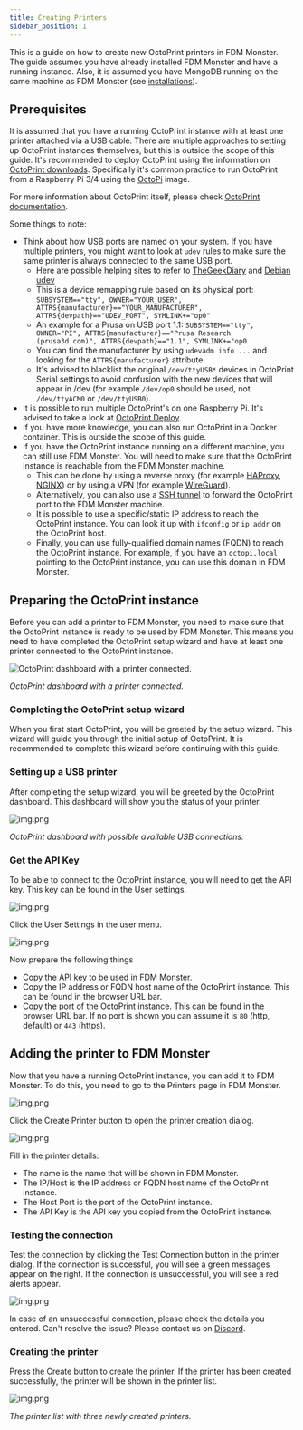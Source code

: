 ```yaml
---
title: Creating Printers
sidebar_position: 1
---
```


This is a guide on how to create new OctoPrint printers in FDM Monster. The guide assumes you have already installed
FDM Monster and have a running instance.
Also, it is assumed you have MongoDB running on the same machine as FDM Monster (see [installations](../installing)).

## Prerequisites

It is assumed that you have a running OctoPrint instance with at least one printer attached via a USB cable.
There are multiple approaches to setting up OctoPrint instances themselves, but this is outside the scope of this guide.
It's recommended to deploy OctoPrint using the information on [OctoPrint downloads](https://octoprint.org/download/).
Specifically it's common practice to run OctoPrint from a Raspberry Pi 3/4 using the
[OctoPi](https://octoprint.org/download/#octopi) image.

For more information about OctoPrint itself, please check [OctoPrint documentation](https://docs.octoprint.org/en/master/).

Some things to note:

- Think about how USB ports are named on your system. If you have multiple printers, you might want to look at `udev`
  rules to make sure the same printer is always connected to the same USB port.
  - Here are possible helping sites to refer to [TheGeekDiary](https://www.thegeekdiary.com/beginners-guide-to-udev-in-linux/)
    and [Debian udev](https://wiki.debian.org/udev)
  - This is a device remapping rule based on its physical port:
    `SUBSYSTEM=="tty", OWNER="YOUR_USER", ATTRS{manufacturer}=="YOUR_MANUFACTURER", ATTRS{devpath}=="UDEV_PORT", SYMLINK+="op0"`
  - An example for a Prusa on USB port 1.1:
    `SUBSYSTEM=="tty", OWNER="PI", ATTRS{manufacturer}=="Prusa Research (prusa3d.com)", ATTRS{devpath}=="1.1", SYMLINK+="op0`
  - You can find the manufacturer by using `udevadm info ...` and looking for the `ATTRS{manufacturer}` attribute.
  - It's advised to blacklist the original `/dev/ttyUSB*` devices in OctoPrint Serial settings to avoid confusion with
    the new devices that will appear in /dev (for example `/dev/op0` should be used, not `/dev/ttyACM0` or `/dev/ttyUSB0`).
- It is possible to run multiple OctoPrint's on one Raspberry Pi. It's advised to take a look at [OctoPrint Deploy](https://octoprint.org/download/#octoprint_install--octoprint_deploy-linux).
- If you have more knowledge, you can also run OctoPrint in a Docker container. This is outside the scope of this guide.
- If you have the OctoPrint instance running on a different machine, you can still use FDM Monster. You will need to make
  sure that the OctoPrint instance is reachable from the FDM Monster machine.
  - This can be done by using a reverse proxy (for example
    [HAProxy](https://www.digitalocean.com/community/tutorials/an-introduction-to-haproxy-and-load-balancing-concepts),
    [NGINX](https://docs.nginx.com/nginx/admin-guide/web-server/reverse-proxy/)) or by using a VPN (for example [WireGuard](https://www.wireguard.com/)).
  - Alternatively, you can also use a [SSH tunnel](https://www.ssh.com/academy/ssh/tunneling/example) to forward the
    OctoPrint port to the FDM Monster machine.
  - It is possible to use a specific/static IP address to reach the OctoPrint instance. You can look it up with `ifconfig`
    or `ip addr` on the OctoPrint host.
  - Finally, you can use fully-qualified domain names (FQDN) to reach the OctoPrint instance. For example, if you have an
    `octopi.local` pointing to the OctoPrint instance, you can use this domain in FDM Monster.

## Preparing the OctoPrint instance

Before you can add a printer to FDM Monster, you need to make sure that the OctoPrint instance is ready to be used by
FDM Monster.
This means you need to have completed the OctoPrint setup wizard and have at least one printer connected to the OctoPrint
instance.

![OctoPrint dashboard with a printer connected.](../images/software-octoprint-created.png)

_OctoPrint dashboard with a printer connected._

### Completing the OctoPrint setup wizard

When you first start OctoPrint, you will be greeted by the setup wizard. This wizard will guide you through the initial
setup of OctoPrint.
It is recommended to complete this wizard before continuing with this guide.

### Setting up a USB printer

After completing the setup wizard, you will be greeted by the OctoPrint dashboard. This dashboard will show you the
status of your printer.

![img.png](../images/software-octoprint-connection.png)

_OctoPrint dashboard with possible available USB connections._

### Get the API Key

To be able to connect to the OctoPrint instance, you will need to get the API key. This key can be found in the User settings.

![img.png](../images/software-octoprint-user-menu.png)

Click the User Settings in the user menu.

![img.png](../images/software-octoprint-user-settings.png)

Now prepare the following things

- Copy the API key to be used in FDM Monster.
- Copy the IP address or FQDN host name of the OctoPrint instance. This can be found in the browser URL bar.
- Copy the port of the OctoPrint instance. This can be found in the browser URL bar. If no port is shown you can assume
  it is `80` (http, default) or `443` (https).

## Adding the printer to FDM Monster

Now that you have a running OctoPrint instance, you can add it to FDM Monster. To do this, you need to go to the Printers
page in FDM Monster.

![img.png](../images/software-create-printer-button.png)

Click the Create Printer button to open the printer creation dialog.

![img.png](../images/software-printer-create-dialog.png)

Fill in the printer details:

- The name is the name that will be shown in FDM Monster.
- The IP/Host is the IP address or FQDN host name of the OctoPrint instance.
- The Host Port is the port of the OctoPrint instance.
- The API Key is the API key you copied from the OctoPrint instance.

### Testing the connection

Test the connection by clicking the Test Connection button in the printer dialog. If the connection is successful, you
will see a green messages appear on the right.
If the connection is unsuccessful, you will see a red alerts appear.

![img.png](../images/software-test-connection-green.png)

In case of an unsuccessful connection, please check the details you entered.
Can't resolve the issue? Please contact us on [Discord](https://discord.gg/mwA8uP8CMc).

### Creating the printer

Press the Create button to create the printer. If the printer has been created successfully, the printer will be shown
in the printer list.

![img.png](../images/software-resulting-list.png)

_The printer list with three newly created printers._
